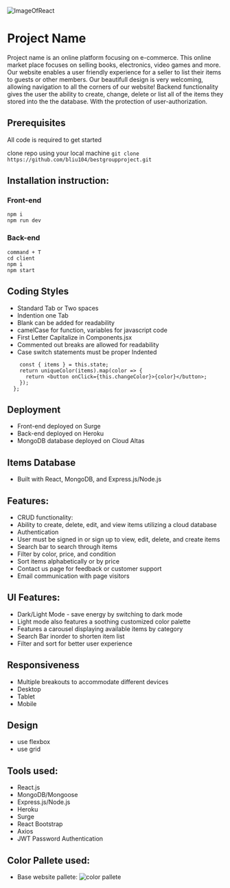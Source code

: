 ![ImageOfReact](https://upload.wikimedia.org/wikipedia/commons/thumb/a/a7/React-icon.svg/1024px-React-icon.svg.png)
# Project Name
Project name is an online platform focusing on e-commerce. This online market place focuses on selling books, electronics, video games and more. Our website enables a user friendly experience for a seller to list their items to guests or other members. Our beautifull design is very welcoming, allowing navigation to all the corners of our website! Backend functionality gives the user the ability to create, change, delete or list all of the items they stored into the the database. With the protection of user-authorization.

## Prerequisites
All code is required to get started

 clone repo using your local machine
 ```git clone https://github.com/bliu104/bestgroupproject.git```
 ## Installation instruction:
 ### Front-end
 ```cd brestgroupproject
 npm i
 npm run dev
 ```
 ### Back-end
 ```
 command + T
 cd client
 npm i
 npm start
```

## Coding Styles
- Standard Tab or Two spaces
- Indention one Tab
- Blank can be added for readability
- camelCase for function, variables for javascript code
- First Letter Capitalize in Components.jsx
- Commented out breaks are allowed for readability
- Case switch statements must be proper Indented

```createFilterColor = () => {
    const { items } = this.state;
    return uniqueColor(items).map(color => {
      return <button onClick={this.changeColor}>{color}</button>;
    });
  };
  ```

## Deployment
- Front-end deployed on Surge
- Back-end deployed on Heroku
- MongoDB database deployed on Cloud Altas

## Items Database 
- Built with React, MongoDB, and Express.js/Node.js

## Features: 
- CRUD functionality: 
- Ability to create, delete, edit, and view items utilizing a cloud database 
- Authentication 
- User must be signed in or sign up to view, edit, delete, and create items 
- Search bar to search through items 
- Filter by color, price, and condition
- Sort items alphabetically or by price
- Contact us page for feedback or customer support
- Email communication with page visitors 

## UI Features: 
- Dark/Light Mode - save energy by switching to dark mode
- Light mode also features a soothing customized color palette 
- Features a carousel displaying available items by category 
- Search Bar inorder to shorten item list
- Filter and sort for better user experience

## Responsiveness
- Multiple breakouts to accommodate different devices
- Desktop
- Tablet
- Mobile

## Design
- use flexbox
- use grid

## Tools used: 
- React.js 
- MongoDB/Mongoose 
- Express.js/Node.js
- Heroku 
- Surge 
- React Bootstrap
- Axios
- JWT Password Authentication

## Color Pallete used:
- Base website pallete:
![color pallete](https://i.imgur.com/XpEzQZtt.png)

